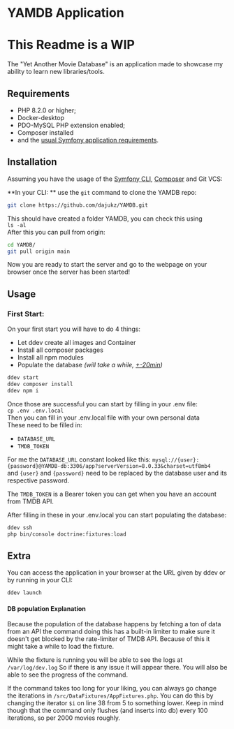 YAMDB Application
========================
# This Readme is a WIP

The "Yet Another Movie Database" is an application made to showcase my ability
to learn new libraries/tools.

## Requirements


* PHP 8.2.0 or higher;
* Docker-desktop
* PDO-MySQL PHP extension enabled;
* Composer installed
* and the [usual Symfony application requirements][1].

## Installation


Assuming you have the usage of the [Symfony CLI][2], [Composer][3] and Git VCS:

**In your CLI: **  use the `git` command to clone the YAMDB repo:

```bash
git clone https://github.com/dajukz/YAMDB.git
````
This should have created a folder YAMDB, you can check this using <br> `ls -al` <br>
After this you can pull from origin:
```bash
cd YAMDB/
git pull origin main
````

Now you are ready to start the server and go to the webpage on your browser once the
server has been started!


## Usage


### First Start:

On your first start you will have to do 4 things:

* Let ddev create all images and Container
* Install all composer packages
* Install all npm modules
* Populate the database _(will take a while, [+-20min](#DB-population-explanation))_

```bash
ddev start
ddev composer install
ddev npm i
```
Once those are successful you can start by filling in your .env file: <br>
`cp .env .env.local` <br>
Then you can fill in your .env.local file with your own personal data <br> 
These need to be filled in:
* `DATABASE_URL`
* `TMDB_TOKEN`

For me the `DATABASE_URL` constant looked like this:
`mysql://{user}:{password}@YAMDB-db:3306/app?serverVersion=8.0.33&charset=utf8mb4`<br>
and `{user}` and `{password}` need to be replaced by the database user and its respective password. <br>

The `TMDB_TOKEN` is a Bearer token you can get when you have an account from TMDB API.


After filling in these in your .env.local you can start populating the database:
```bash
ddev ssh
php bin/console doctrine:fixtures:load
```

## Extra

You can access the application in your browser at the URL 
given by ddev or by running in your CLI:

```bash
ddev launch
```


#### DB population Explanation

Because the population of the database happens by fetching a ton of data from an API
the command doing this has a built-in limiter to make sure it doesn't get blocked
by the rate-limiter of TMDB API. Because of this it might take a while to load the fixture.

While the fixture is running you will be able to see the logs at
`/var/log/dev.log` So if there is any issue it will appear there. 
You will also be able to see the progress of the command.

If the command takes too long for your liking, you can always go change 
the iterations in `/src/DataFixtures/AppFixtures.php`. 
You can do this by changing the iterator `$i` on line 38 from 5 to something lower.
Keep in mind though that the command only flushes (and inserts into db) 
every 100 iterations, so per 2000 movies roughly.

[1]: https://symfony.com/doc/current/setup.html#technical-requirements
[2]: https://symfony.com/download
[3]: https://getcomposer.org/
